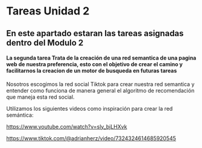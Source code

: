 # Tareas Unidad 2
## En este apartado estaran las tareas asignadas dentro del Modulo 2
#### La segunda tarea Trata de la creación de una red semantica de una pagina web de nuestra preferencia, esto con el objetivo de crear el camino y facilitarnos la creacion de un motor de busqueda en futuras tareas
Nosotros escogimos la red social Tiktok para crear nuestra red semantica y entender como funciona de manera general el algoritmo de recomendación que maneja esta red social.

Utilizamos los siguientes videos como inspiración para crear la red semántica:

https://www.youtube.com/watch?v=sly_bjLHXvk

https://www.tiktok.com/@adrianherz/video/7324324614685920545

